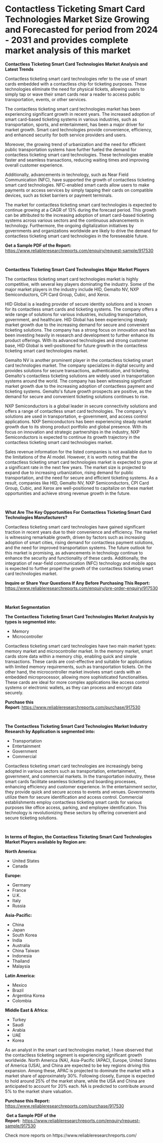 <p><h1>Contactless Ticketing Smart Card Technologies Market Size Growing and Forecasted for period from 2024 - 2031 and provides complete market analysis of this market</h1></p><p><strong>Contactless Ticketing Smart Card Technologies Market Analysis and Latest Trends</strong></p>
<p><p>Contactless ticketing smart card technologies refer to the use of smart cards embedded with a contactless chip for ticketing purposes. These technologies eliminate the need for physical tickets, allowing users to simply tap or wave their smart cards near a reader to access public transportation, events, or other services.</p><p>The contactless ticketing smart card technologies market has been experiencing significant growth in recent years. The increased adoption of smart card-based ticketing systems in various industries, such as transportation, sports, and entertainment, has been a major driver for market growth. Smart card technologies provide convenience, efficiency, and enhanced security for both service providers and users.</p><p>Moreover, the growing trend of urbanization and the need for efficient public transportation systems have further fueled the demand for contactless ticketing smart card technologies. These technologies enable faster and seamless transactions, reducing waiting times and improving overall customer experience.</p><p>Additionally, advancements in technology, such as Near Field Communication (NFC), have supported the growth of contactless ticketing smart card technologies. NFC-enabled smart cards allow users to make payments or access services by simply tapping their cards on compatible devices, such as ticket barriers or payment terminals.</p><p>The market for contactless ticketing smart card technologies is expected to continue growing at a CAGR of 13% during the forecast period. This growth can be attributed to the increasing adoption of smart card-based ticketing systems across various sectors and the continuous advancements in technology. Furthermore, the ongoing digitalization initiatives by governments and organizations worldwide are likely to drive the demand for contactless ticketing smart card technologies in the foreseeable future.</p></p>
<p><strong>Get a Sample PDF of the Report:&nbsp;</strong> <a href="https://www.reliableresearchreports.com/enquiry/request-sample/917530">https://www.reliableresearchreports.com/enquiry/request-sample/917530</a></p>
<p>&nbsp;</p>
<p><strong>Contactless Ticketing Smart Card Technologies Major Market Players</strong></p>
<p><p>The contactless ticketing smart card technologies market is highly competitive, with several key players dominating the industry. Some of the major market players in the industry include HID, Gemalto NV, NXP Semiconductors, CPI Card Group, Cubic, and Xerox.</p><p>HID Global is a leading provider of secure identity solutions and is known for its contactless smart cards and ticketing systems. The company offers a wide range of solutions for various industries, including transportation, government, and healthcare. HID Global has been experiencing steady market growth due to the increasing demand for secure and convenient ticketing solutions. The company has a strong focus on innovation and has been investing heavily in research and development to further enhance its product offerings. With its advanced technologies and strong customer base, HID Global is well-positioned for future growth in the contactless ticketing smart card technologies market.</p><p>Gemalto NV is another prominent player in the contactless ticketing smart card technologies market. The company specializes in digital security and provides solutions for secure transactions, authentication, and ticketing. Gemalto's contactless ticketing solutions are widely used in transportation systems around the world. The company has been witnessing significant market growth due to the increasing adoption of contactless payment and ticketing systems. Gemalto's future growth prospects are positive, as the demand for secure and convenient ticketing solutions continues to rise.</p><p>NXP Semiconductors is a global leader in secure connectivity solutions and offers a range of contactless smart card technologies. The company's solutions are used in transportation, e-government, and access control applications. NXP Semiconductors has been experiencing steady market growth due to its strong product portfolio and global presence. With its focus on innovation and strategic partnerships in the industry, NXP Semiconductors is expected to continue its growth trajectory in the contactless ticketing smart card technologies market.</p><p>Sales revenue information for the listed companies is not available due to the limitations of the AI model. However, it is worth noting that the contactless ticketing smart card technologies market is expected to grow at a significant rate in the next few years. The market size is projected to expand due to increasing urbanization, rising demand for public transportation, and the need for secure and efficient ticketing systems. As a result, companies like HID, Gemalto NV, NXP Semiconductors, CPI Card Group, Cubic, and Xerox are well-positioned to capitalize on these market opportunities and achieve strong revenue growth in the future.</p></p>
<p>&nbsp;</p>
<p><strong>What Are The Key Opportunities For Contactless Ticketing Smart Card Technologies Manufacturers?</strong></p>
<p><p>Contactless ticketing smart card technologies have gained significant traction in recent years due to their convenience and efficiency. The market is witnessing remarkable growth, driven by factors such as increasing adoption of smart cities, rising demand for contactless payment solutions, and the need for improved transportation systems. The future outlook for this market is promising, as advancements in technology continue to enhance the security and functionality of these cards. Additionally, the integration of near-field communication (NFC) technology and mobile apps is expected to further propel the growth of the contactless ticketing smart card technologies market.</p></p>
<p><strong>Inquire or Share Your Questions If Any Before Purchasing This Report:</strong> <a href="https://www.reliableresearchreports.com/enquiry/pre-order-enquiry/917530">https://www.reliableresearchreports.com/enquiry/pre-order-enquiry/917530</a></p>
<p>&nbsp;</p>
<p><strong>Market Segmentation</strong></p>
<p><strong>The Contactless Ticketing Smart Card Technologies Market Analysis by types is segmented into:</strong></p>
<p><ul><li>Memory</li><li>Microcontroller</li></ul></p>
<p><p>Contactless ticketing smart card technologies have two main market types: memory market and microcontroller market. In the memory market, smart cards store data within a memory chip, enabling quick and simple transactions. These cards are cost-effective and suitable for applications with limited memory requirements, such as transportation tickets. On the other hand, the microcontroller market involves smart cards with an embedded microprocessor, allowing more sophisticated functionalities. These cards are ideal for more complex applications like access control systems or electronic wallets, as they can process and encrypt data securely.</p></p>
<p><strong>Purchase this Report:&nbsp;</strong><a href="https://www.reliableresearchreports.com/purchase/917530">https://www.reliableresearchreports.com/purchase/917530</a></p>
<p>&nbsp;</p>
<p><strong>The Contactless Ticketing Smart Card Technologies Market Industry Research by Application is segmented into:</strong></p>
<p><ul><li>Transportation</li><li>Entertainment</li><li>Government</li><li>Commercial</li></ul></p>
<p><p>Contactless ticketing smart card technologies are increasingly being adopted in various sectors such as transportation, entertainment, government, and commercial markets. In the transportation industry, these smart cards facilitate seamless ticketing and boarding processes, enhancing efficiency and customer experience. In the entertainment sector, they provide quick and secure access to events and venues. Governments utilize them for secure identification and access control. Commercial establishments employ contactless ticketing smart cards for various purposes like office access, parking, and employee identification. This technology is revolutionizing these sectors by offering convenient and secure ticketing solutions.</p></p>
<p>&nbsp;</p>
<p><strong>In terms of Region, the Contactless Ticketing Smart Card Technologies Market Players available by Region are:</strong></p>
<p>
    <p> <strong> North America: </strong>
        <ul>
            <li>United States</li>
            <li>Canada</li>
        </ul>
        </p> 
    <p> <strong> Europe: </strong>
        <ul>
            <li>Germany</li>
            <li>France</li>
            <li>U.K.</li>
            <li>Italy</li>
            <li>Russia</li>
        </ul>
        </p> 
    <p> <strong> Asia-Pacific: </strong>
        <ul>
            <li>China</li>
            <li>Japan</li>
            <li>South Korea</li>
            <li>India</li>
            <li>Australia</li>
            <li>China Taiwan</li>
            <li>Indonesia</li>
            <li>Thailand</li>
            <li>Malaysia</li>
        </ul>
        </p> 
    <p> <strong> Latin America: </strong>
        <ul>
            <li>Mexico</li>
            <li>Brazil</li>
            <li>Argentina Korea</li>
            <li>Colombia</li>
        </ul>
        </p> 
    <p> <strong> Middle East & Africa: </strong>
        <ul>
            <li>Turkey</li>
            <li>Saudi</li>
            <li>Arabia</li>
            <li>UAE</li>
            <li>Korea</li>
        </ul>
    </p>
    </p>
<p><p>As an analyst in the smart card technologies market, I have observed that the contactless ticketing segment is experiencing significant growth worldwide. North America (NA), Asia-Pacific (APAC), Europe, United States of America (USA), and China are expected to be key regions driving this expansion. Among these, APAC is projected to dominate the market with a market share of approximately 30%. Following closely, Europe is expected to hold around 25% of the market share, while the USA and China are anticipated to account for 20% each. NA is predicted to contribute around 5% to the market share valuation.</p></p>
<p><strong>Purchase this Report: </strong><a href="https://www.reliableresearchreports.com/purchase/917530">https://www.reliableresearchreports.com/purchase/917530</a></p>
<p>&nbsp;<strong>Get a Sample PDF of the Report:&nbsp;&nbsp;</strong><a href="https://www.reliableresearchreports.com/enquiry/request-sample/917530">https://www.reliableresearchreports.com/enquiry/request-sample/917530</a></p>
<p><strong></strong></p>
<p>Check more reports on https://www.reliableresearchreports.com/</p>